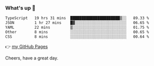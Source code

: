 ### What's up 👋

<!--START_SECTION:waka-->

```txt
TypeScript   19 hrs 31 mins  ██████████████████████▒░░   89.33 %
JSON         1 hr 27 mins    █▓░░░░░░░░░░░░░░░░░░░░░░░   06.65 %
YAML         22 mins         ▒░░░░░░░░░░░░░░░░░░░░░░░░   01.75 %
Other        8 mins          ░░░░░░░░░░░░░░░░░░░░░░░░░   00.65 %
CSS          8 mins          ░░░░░░░░░░░░░░░░░░░░░░░░░   00.64 %
```

<!--END_SECTION:waka-->

👉 [my GitHub Pages](https://ykzhukian.github.io)

Cheers, have a great day.

